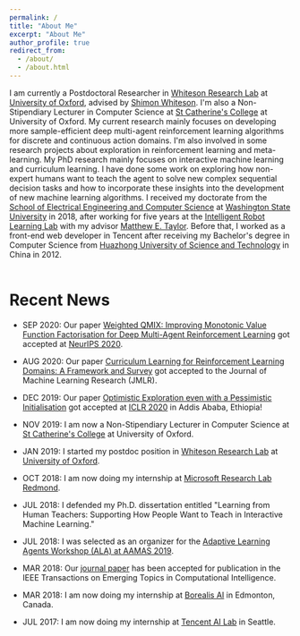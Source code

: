 ```yaml
---
permalink: /
title: "About Me"
excerpt: "About Me"
author_profile: true
redirect_from: 
  - /about/
  - /about.html
---
```


I am currently a Postdoctoral Researcher in [Whiteson Research Lab](https://whirl.cs.ox.ac.uk/) at [University of Oxford](http://www.ox.ac.uk/), advised by [Shimon Whiteson](https://www.cs.ox.ac.uk/people/shimon.whiteson/). I'm also a Non-Stipendiary Lecturer in Computer Science at [St Catherine's College](https://www.stcatz.ox.ac.uk/person/peng-bei/) at University of Oxford. My current research mainly focuses on developing more sample-efficient deep multi-agent reinforcement learning algorithms for discrete and continuous action domains. I'm also involved in some research projects about exploration in reinforcement learning and meta-learning. My PhD research mainly focuses on interactive machine learning and curriculum learning. I have done some work on exploring how non-expert humans want to teach the agent to solve new complex sequential decision tasks and how to incorporate these insights into the development of new machine learning algorithms. I received my doctorate from the [School of Electrical Engineering and Computer Science](https://school.eecs.wsu.edu/) at [Washington State University](https://wsu.edu/) in 2018, after working for five years at the [Intelligent Robot Learning Lab](https://irll.eecs.wsu.edu/) with my advisor [Matthew E. Taylor](https://drmatttaylor.net/). Before that, I worked as a front-end web developer in Tencent after receiving my Bachelor's degree in Computer Science from [Huazhong University of Science and Technology](http://english.hust.edu.cn/) in China in 2012.<br><br>


# Recent News
* SEP 2020: Our paper [Weighted QMIX: Improving Monotonic Value Function Factorisation for Deep Multi-Agent Reinforcement Learning](https://arxiv.org/pdf/2006.10800.pdf) got accepted at [NeurIPS 2020](https://nips.cc/Conferences/2020/AcceptedPapersInitial).

* AUG 2020: Our paper [Curriculum Learning for Reinforcement Learning Domains: A Framework and Survey](https://jmlr.org/papers/v21/20-212.html) got accepted to the Journal of Machine Learning Research (JMLR).

* DEC 2019: Our paper [Optimistic Exploration even with a Pessimistic Initialisation](https://openreview.net/forum?id=r1xGP6VYwH&noteId=r1xGP6VYwH) got accepted at [ICLR 2020](https://openreview.net/group?id=ICLR.cc/2020/Conference) in Addis Ababa, Ethiopia!

* NOV 2019: I am now a Non-Stipendiary Lecturer in Computer Science at [St Catherine's College](https://www.stcatz.ox.ac.uk/person/peng-bei/) at University of Oxford.

* JAN 2019: I started my postdoc position in [Whiteson Research Lab](https://whirl.cs.ox.ac.uk/) at [University of Oxford](http://www.ox.ac.uk/).

* OCT 2018: I am now doing my internship at [Microsoft Research Lab Redmond](https://www.microsoft.com/en-us/research/lab/microsoft-research-redmond/).

* JUL 2018: I defended my Ph.D. dissertation entitled "Learning from Human Teachers: Supporting How People Want to Teach in Interactive Machine Learning."

* JUL 2018: I was selected as an organizer for the [Adaptive Learning Agents Workshop (ALA) at AAMAS 2019](https://ala2019.vub.ac.be/).

* MAR 2018: Our [journal paper](http://beipeng.github.io/files/2018ieee-tetci-peng.pdf) has been accepted for publication in the IEEE Transactions on Emerging Topics in Computational Intelligence.

* MAR 2018: I am now doing my internship at [Borealis AI](https://www.borealisai.com/en/) in Edmonton, Canada.

* JUL 2017: I am now doing my internship at [Tencent AI Lab](https://ai.tencent.com/ailab/en/index) in Seattle. 
